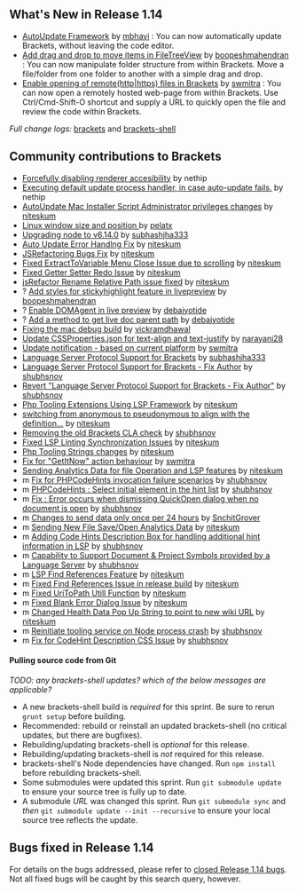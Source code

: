 What's New in Release 1.14
-------------------------
* [AutoUpdate Framework](https://github.com/adobe/brackets/pull/14177) by [mbhavi](https://github.com/mbhavi) : You can now automatically update Brackets, without leaving the code editor.
* [Add drag and drop to move items in FileTreeView](https://github.com/adobe/brackets/pull/13546) by [boopeshmahendran](https://github.com/boopeshmahendran) : You can now manipulate folder structure from within Brackets. Move a file/folder from one folder to another with a simple drag and drop.
* [Enable opening of remote(http|https) files in Brackets](https://github.com/adobe/brackets/pull/14153) by [swmitra](https://github.com/swmitra) : You can now open a remotely hosted web-page from within Brackets. Use Ctrl/Cmd-Shift-O shortcut and supply a URL to quickly open the file and review the code within Brackets.


_Full change logs:_ [brackets](https://github.com/adobe/brackets/compare/release-1.13...release#commits_bucket) and [brackets-shell](https://github.com/adobe/brackets-shell/compare/release-1.13...release#commits_bucket)

Community contributions to Brackets
-----------------------------------


* [Forcefully disabling renderer accesibility](https://github.com/adobe/brackets-shell/pull/660) by nethip
* [Executing default update process handler, in case auto-update fails.](https://github.com/adobe/brackets/pull/14605) by nethip
* [AutoUpdate Mac Installer Script Administrator privileges changes](https://github.com/adobe/brackets-shell/pull/656) by [niteskum](https://github.com/niteskum)
* [Linux window size and position ](https://github.com/adobe/brackets-shell/pull/636) by [pelatx](https://github.com/pelatx)
* [Upgrading node to v6.14.0](https://github.com/adobe/brackets-shell/pull/653) by [subhashjha333](https://github.com/subhashjha333)
* [Auto Update Error Handlng Fix](https://github.com/adobe/brackets/pull/14412) by [niteskum](https://github.com/niteskum)
* [JSRefactoring Bugs Fix](https://github.com/adobe/brackets/pull/14455) by [niteskum](https://github.com/niteskum)
* [Fixed ExtractToVariable Menu Close Issue due to scrolling](https://github.com/adobe/brackets/pull/14492) by [niteskum](https://github.com/niteskum)
* [Fixed Getter Setter Redo Issue](https://github.com/adobe/brackets/pull/14508) by [niteskum](https://github.com/niteskum)
* [jsRefactor Rename Relative Path issue fixed](https://github.com/adobe/brackets/pull/14520) by [niteskum](https://github.com/niteskum)
* ? [Add styles for stickyhighlight feature in livepreview](https://github.com/adobe/brackets/pull/14546) by [boopeshmahendran](https://github.com/boopeshmahendran)
* ? [Enable DOMAgent in live preview](https://github.com/adobe/brackets/pull/14561) by [debajyotide](https://github.com/debajyotide)
* ? [Add a method to get live doc parent path](https://github.com/adobe/brackets/pull/14564) by [debajyotide](https://github.com/debajyotide)
* [Fixing the mac debug build](https://github.com/adobe/brackets-shell/pull/657) by [vickramdhawal](https://github.com/vickramdhawal)
* [Update CSSProperties.json for text-align and text-justify](https://github.com/adobe/brackets/pull/14563) by [narayani28](https://github.com/narayani28)
* [Update notification - based on current platform](https://github.com/adobe/brackets/pull/14655) by [swmitra](https://github.com/swmitra)
* [Language Server Protocol Support for Brackets](https://github.com/adobe/brackets/pull/14606) by [subhashjha333](https://github.com/subhashjha333)
* [Language Server Protocol Support for Brackets - Fix Author](https://github.com/adobe/brackets/pull/14678) by [shubhsnov](https://github.com/shubhsnov)
* [Revert "Language Server Protocol Support for Brackets - Fix Author"](https://github.com/adobe/brackets/pull/14680) by [shubhsnov](https://github.com/shubhsnov)
* [Php Tooling Extensions Using LSP Framework](https://github.com/adobe/brackets/pull/14671) by [niteskum](https://github.com/niteskum)
* [switching from anonymous to pseudonymous to align with the definition…](https://github.com/adobe/brackets/pull/14687) by [niteskum](https://github.com/niteskum)
* [Removing the old Brackets CLA check](https://github.com/adobe/brackets/pull/14684) by [shubhsnov](https://github.com/shubhsnov)
* [Fixed LSP Linting Synchronization Issues](https://github.com/adobe/brackets/pull/14685) by [niteskum](https://github.com/niteskum)
* [Php Tooling Strings changes](https://github.com/adobe/brackets/pull/14688) by [niteskum](https://github.com/niteskum)
* [Fix for "GetItNow" action behaviour](https://github.com/adobe/brackets/pull/14691) by [swmitra](https://github.com/swmitra)
* [Sending Analytics Data for file Operation and LSP features](https://github.com/adobe/brackets/pull/14683) by [niteskum](https://github.com/niteskum)
* m [Fix for PHPCodeHints invocation failure scenarios](https://github.com/adobe/brackets/pull/14692) by [shubhsnov](https://github.com/shubhsnov)
* m [PHPCodeHints : Select initial element in the hint list](https://github.com/adobe/brackets/pull/14694) by [shubhsnov](https://github.com/shubhsnov)
* m [Fix : Error occurs when dismissing QuickOpen dialog when no document is open](https://github.com/adobe/brackets/pull/14698) by [shubhsnov](https://github.com/shubhsnov)
* m [Changes to send data only once per 24 hours](https://github.com/adobe/brackets/pull/14695) by [SnchitGrover](https://github.com/SnchitGrover)
* m [Sending New File Save/Open Analytics Data](https://github.com/adobe/brackets/pull/14700) by [niteskum](https://github.com/niteskum)
* m [Adding Code Hints Description Box for handling additional hint information in LSP](https://github.com/adobe/brackets/pull/14696) by [shubhsnov](https://github.com/shubhsnov)
* m [Capability to Support Document & Project Symbols provided by a Language Server](https://github.com/adobe/brackets/pull/14697) by [shubhsnov](https://github.com/shubhsnov)
* m [LSP Find References Feature](https://github.com/adobe/brackets/pull/14693) by [niteskum](https://github.com/niteskum)
* m [Fixed Find References Issue in release build](https://github.com/adobe/brackets/pull/14705) by [niteskum](https://github.com/niteskum)
* m [Fixed UriToPath Utill Function](https://github.com/adobe/brackets/pull/14706) by [niteskum](https://github.com/niteskum)
* m [Fixed Blank Error Dialog Issue](https://github.com/adobe/brackets/pull/14719) by [niteskum](https://github.com/niteskum)
* m [Changed Health Data Pop Up String to point to new wiki URL](https://github.com/adobe/brackets/pull/14709) by [niteskum](https://github.com/niteskum)
* m [Reinitiate tooling service on Node process crash](https://github.com/adobe/brackets/pull/14724) by [shubhsnov](https://github.com/shubhsnov)
* m [Fix for CodeHint Description CSS Issue](https://github.com/adobe/brackets/pull/14728) by [shubhsnov](https://github.com/shubhsnov)


#### Pulling source code from Git
_TODO: any brackets-shell updates? which of the below messages are applicable?_

* A new brackets-shell build is _required_ for this sprint. Be sure to rerun `grunt setup` before building.
* Recommended: rebuild or reinstall an updated brackets-shell (no critical updates, but there are bugfixes).
* Rebuilding/updating brackets-shell is _optional_ for this release.
* Rebuilding/updating brackets-shell is _not_ required for this release.
* brackets-shell's Node dependencies have changed. Run `npm install` before rebuilding brackets-shell.
* Some submodules were updated this sprint. Run `git submodule update` to ensure your source tree is fully up to date.
* A submodule _URL_ was changed this sprint. Run `git submodule sync` and _then_ `git submodule update --init --recursive` to ensure your local source tree reflects the update.


Bugs fixed in Release 1.14
-------------------------
For details on the bugs addressed, please refer to [closed Release 1.14 bugs](https://github.com/adobe/brackets/issues?q=is%3Aclosed+milestone%3A%22Release+1.14%22). Not all fixed bugs will be caught by this search query, however.